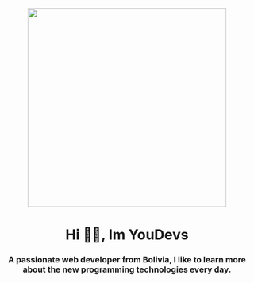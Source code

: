 <div id="header" align="center">
<img src="https://media.giphy.com/media/ZVik7pBtu9dNS/giphy.gif" width="400"/>
  <h1 align="center"> Hi 🫶🏼, Im YouDevs</h1>
  <h3 align+"center"> A passionate web developer from Bolivia, I like to learn more about the new programming technologies every day. </h3>
</div>


